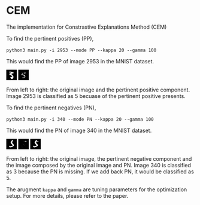 # CEM
The implementation for Constrastive Explanations Method (CEM)

To find the pertinent positives (PP), 

```python3
python3 main.py -i 2953 --mode PP --kappa 20 --gamma 100
```
This would find the PP of image 2953 in the MNIST dataset.

![Results_PP_orig](/Results/PP_ID2953_Gamma_100.0/Orig_original5.png)
![Results_PP_delta](/Results/PP_ID2953_Gamma_100.0/Delta_id2953_kappa20.0_Orig5_Adv3_Delta5.png)

From left to right: the original image and the pertinent positive component. Image 2953 is classified as 5 becuase of the pertinent positive presents.

To find the pertinent negatives (PN),

```python3
python3 main.py -i 340 --mode PN --kappa 20 --gamma 100
```
This would find the PN of image 340 in the MNIST dataset.

![Results_PN_orig](/Results/PN_ID340_Gamma_100.0/Orig_original3.png)
![Results_PN_delta](/Results/PN_ID340_Gamma_100.0/Delta_id340_kappa20.0_Orig3_Adv5_Delta8.png)
![Results_PN_adv](/Results/PN_ID340_Gamma_100.0/Adv_id340_kappa20.0_Orig3_Adv5_Delta8.png)

From left to right: the original image, the pertinent negative component and the image composed by the original image and PN. Image 340 is classified as 3 because the PN is missing. If we add back PN, it would be classified as 5.

The arugment `kappa` and `gamma` are tuning parameters for the optimization setup. For more details, please refer to the paper.
